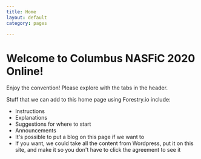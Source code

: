 ```yaml
---
title: Home
layout: default
category: pages

---
```

# Welcome to Columbus NASFiC 2020 Online!

Enjoy the convention! Please explore with the tabs in the header.

Stuff that we can add to this home page using Forestry.io include:

* Instructions
* Explanations
* Suggestions for where to start
* Announcements
* It's possible to put a blog on this page if we want to
* If you want, we could take all the content from Wordpress, put it on this site, and make it so you don't have to click the agreement to see it